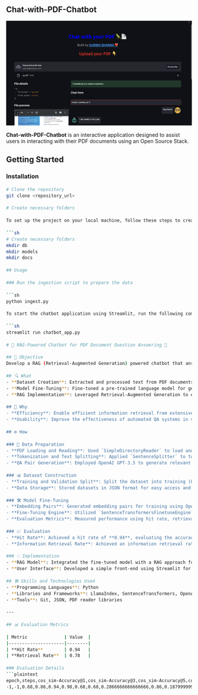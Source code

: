 ## Chat-with-PDF-Chatbot

![Chatbot Image](./images/rag.png)


**Chat-with-PDF-Chatbot** is an interactive application designed to assist users in interacting with their PDF documents using an Open Source Stack.

## Getting Started

### Installation

```sh
# Clone the repository
git clone <repository_url>

# Create necessary folders

To set up the project on your local machine, follow these steps to create the necessary folders:

```sh
# Create necessary folders
mkdir db
mkdir models
mkdir docs

## Usage

### Run the ingestion script to prepare the data

```sh
python ingest.py

To start the chatbot application using Streamlit, run the following command in your terminal:

```sh
streamlit run chatbot_app.py

# 🦜 RAG-Powered Chatbot for PDF Document Question Answering 📝

## 🌟 Objective
Develop a RAG (Retrieval-Augmented Generation) powered chatbot that answers questions based on the content of PDF documents. This chatbot helps users efficiently retrieve specific information from large documents.

## 🔍 What
- **Dataset Creation**: Extracted and processed text from PDF documents to create training and validation datasets.
- **Model Fine-Tuning**: Fine-tuned a pre-trained language model for generating high-quality question-answer pairs.
- **RAG Implementation**: Leveraged Retrieval-Augmented Generation to enhance the chatbot's response accuracy and relevance.

## 🚀 Why
- **Efficiency**: Enable efficient information retrieval from extensive documents.
- **Usability**: Improve the effectiveness of automated QA systems in various domains like customer support, legal analysis, and education.

## ⚙️ How

### 📂 Data Preparation
- **PDF Loading and Reading**: Used `SimpleDirectoryReader` to load and read PDF documents.
- **Tokenization and Text Splitting**: Applied `SentenceSplitter` to tokenize and split the text into manageable chunks.
- **QA Pair Generation**: Employed OpenAI GPT-3.5 to generate relevant question-answer pairs from the text chunks.

### 📊 Dataset Construction
- **Training and Validation Split**: Split the dataset into training (80%) and validation (20%) sets.
- **Data Storage**: Stored datasets in JSON format for easy access and reuse.

### 🛠️ Model Fine-Tuning
- **Embedding Pairs**: Generated embedding pairs for training using OpenAI.
- **Fine-Tuning Engine**: Utilized `SentenceTransformersFinetuneEngine` to fine-tune the pre-trained model (`BAAI/bge-small-en`).
- **Evaluation Metrics**: Measured performance using hit rate, retrieval rate, MRR, NDCG, and MAP.

### 📈 Evaluation
- **Hit Rate**: Achieved a hit rate of **0.94**, evaluating the accuracy of retrieving the correct answer within the top-k results.
- **Information Retrieval Rate**: Achieved an information retrieval rate of **0.78**, assessing the model's effectiveness in retrieving relevant information.

### 💡 Implementation
- **RAG Model**: Integrated the fine-tuned model with a RAG approach for enhanced response accuracy and relevance.
- **User Interface**: Developed a simple front-end using Streamlit for user interaction and querying the PDF document.

## 🛠️ Skills and Technologies Used
- **Programming Languages**: Python
- **Libraries and Frameworks**: LlamaIndex, SentenceTransformers, OpenAI GPT-3.5, Streamlit
- **Tools**: Git, JSON, PDF reader libraries

---

## 📊 Evaluation Metrics

| Metric              | Value  |
|---------------------|--------|
| **Hit Rate**        | 0.94   |
| **Retrieval Rate**  | 0.78   |

### Evaluation Details
```plaintext
epoch,steps,cos_sim-Accuracy@1,cos_sim-Accuracy@3,cos_sim-Accuracy@5,cos_sim-Accuracy@10,cos_sim-Precision@1,cos_sim-Recall@1,cos_sim-Precision@3,cos_sim-Recall@3,cos_sim-Precision@5,cos_sim-Recall@5,cos_sim-Precision@10,cos_sim-Recall@10,cos_sim-MRR@10,cos_sim-NDCG@10,cos_sim-MAP@100,dot_score-Accuracy@1,dot_score-Accuracy@3,dot_score-Accuracy@5,dot_score-Accuracy@10,dot_score-Precision@1,dot_score-Recall@1,dot_score-Precision@3,dot_score-Recall@3,dot_score-Precision@5,dot_score-Recall@5,dot_score-Precision@10,dot_score-Recall@10,dot_score-MRR@10,dot_score-NDCG@10,dot_score-MAP@100
-1,-1,0.68,0.86,0.94,0.98,0.68,0.68,0.2866666666666666,0.86,0.18799999999999997,0.94,0.09799999999999998,0.98,0.7881666666666667,0.8353412564069735,0.789219298245614,0.68,0.86,0.94,0.98,0.68,0.68,0.2866666666666666,0.86,0.18799999999999997,0.94,0.09799999999999998,0.98,0.7881666666666667,0.8353412564069735,0.789219298245614

